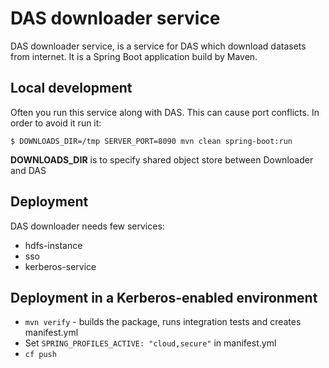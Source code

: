 DAS downloader service
======================
DAS downloader service, is a service for DAS which download datasets from internet. It is a Spring Boot application build by Maven.

Local development
-----------------

Often you run this service along with DAS. This can cause port conflicts. In order to avoid it run it:

    $ DOWNLOADS_DIR=/tmp SERVER_PORT=8090 mvn clean spring-boot:run

**DOWNLOADS_DIR** is to specify shared object store between Downloader and DAS

Deployment
----------
DAS downloader needs few services:
* hdfs-instance
* sso
* kerberos-service

Deployment in a Kerberos-enabled environment
--------------------------------------------
* `mvn verify` - builds the package, runs integration tests and creates manifest.yml
* Set `SPRING_PROFILES_ACTIVE: "cloud,secure"` in manifest.yml
* `cf push`

